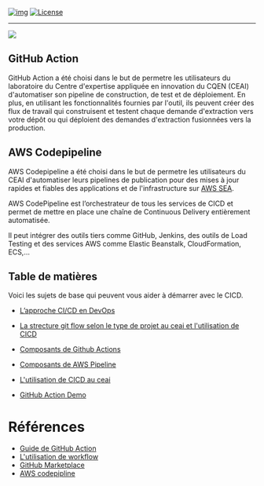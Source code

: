 <!-- ENTETE -->
[![img](https://img.shields.io/badge/Lifecycle-Experimental-339999)](https://www.quebec.ca/gouv/politiques-orientations/vitrine-numeriqc/accompagnement-des-organismes-publics/demarche-conception-services-numeriques)
[![License](https://img.shields.io/badge/Licence-LiLiQ--R-blue)](LICENSE_FR)

---

<div>
    <img src="../images/mcn.png">
</div>
<!-- FIN ENTETE -->

## GitHub Action

GitHub Action a été choisi dans le but de permetre les utilisateurs du laboratoire du Centre d'expertise appliquée en innovation du CQEN (CEAI) d'automatiser son pipeline de construction, de test et de déploiement. En plus, en utilisant les fonctionnalités fournies par l'outil, ils peuvent créer des flux de travail qui construisent et testent chaque demande d'extraction vers votre dépôt ou qui déploient des demandes d'extraction fusionnées vers la production.


## AWS Codepipeline

AWS Codepipeline a été choisi dans le but de permetre les utilisateurs du CEAI d'automatiser leurs pipelines de publication pour des mises à jour rapides et fiables des applications et de l'infrastructure sur [AWS SEA](https://github.com/CQEN-QDCE/ceai-cqen-documentation/tree/main/ASEA#aws-secure-environement-accelerator-asea).

AWS CodePipeline est l’orchestrateur de tous les services de CICD et permet de mettre en place une chaîne de Continuous Delivery entièrement automatisée.

Il peut intégrer des outils tiers comme GitHub, Jenkins, des outils de Load Testing et des services AWS comme Elastic Beanstalk, CloudFormation, ECS,…


## Table de matières

Voici les sujets de base qui peuvent vous aider à démarrer avec le CICD. 

* [L’approche CI/CD en DevOps](./devops_cicd.md)

* [La strecture git flow selon le type de projet au ceai et l'utilisation de CICD](./ceai_cicd_workflow.md) 

* [Composants de Github Actions](./github_action.md)

* [Composants de AWS Pipeline](./aws_pipeline.md)

* [L'utilisation de CICD au ceai](./ceai_cicd.md)

* [GitHub Action Demo]()


# Références 

- [Guide de GitHub Action](https://docs.github.com/en/actions/learn-github-actions)
- [L'utilisation de workflow](https://docs.github.com/en/actions/using-workflows/about-workflows)
- [GitHub Marketplace](https://github.com/marketplace)
- [AWS codepipline](https://docs.aws.amazon.com/codepipeline/latest/userguide/welcome.html)